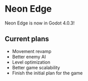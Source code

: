 # Neon Edge

Neon Edge is now in Godot 4.0.3!

## Current plans

- Movement revamp
- Better enemy AI
- Level optimization
- Better game scalability
- Finish the initial plan for the game
